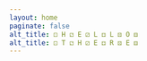 ```yaml
---
layout: home
paginate: false
alt_title: ⚀ H ⚁ E ⚂ L ⚃ L ⚄ O ⚅ 
alt_title: ⚀ T ⚁ H ⚂ E ⚃ R ⚄ E ⚅
---
```

